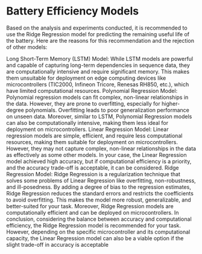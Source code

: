 # Battery Efficiency Models

Based on the analysis and experiments conducted, it is recommended to use the Ridge Regression model for predicting the remaining useful life of the battery. Here are the reasons for this recommendation and the rejection of other models:

Long Short-Term Memory (LSTM) Model: While LSTM models are powerful and capable of capturing long-term dependencies in sequence data, they are computationally intensive and require significant memory. This makes them unsuitable for deployment on edge computing devices like microcontrollers (TIC2000, Infineon Tricore, Renesas RH850, etc.), which have limited computational resources.
Polynomial Regression Model: Polynomial regression models can fit complex, non-linear relationships in the data. However, they are prone to overfitting, especially for higher-degree polynomials. Overfitting leads to poor generalization performance on unseen data. Moreover, similar to LSTM, Polynomial Regression models can also be computationally intensive, making them less ideal for deployment on microcontrollers.
Linear Regression Model: Linear regression models are simple, efficient, and require less computational resources, making them suitable for deployment on microcontrollers. However, they may not capture complex, non-linear relationships in the data as effectively as some other models. In your case, the Linear Regression model achieved high accuracy, but if computational efficiency is a priority, and the accuracy trade-off is acceptable, it can be considered.
Ridge Regression Model: Ridge Regression is a regularization technique that solves some problems of Linear Regression like overfitting, non-robustness, and ill-posedness. By adding a degree of bias to the regression estimates, Ridge Regression reduces the standard errors and restricts the coefficients to avoid overfitting. This makes the model more robust, generalizable, and better-suited for your task. Moreover, Ridge Regression models are computationally efficient and can be deployed on microcontrollers.
In conclusion, considering the balance between accuracy and computational efficiency, the Ridge Regression model is recommended for your task. However, depending on the specific microcontroller and its computational capacity, the Linear Regression model can also be a viable option if the slight trade-off in accuracy is acceptable
